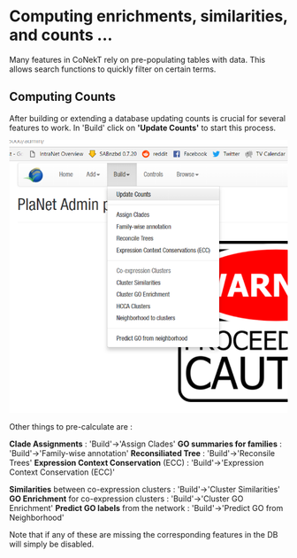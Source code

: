 # Computing enrichments, similarities, and counts ... 

Many features in CoNekT rely on pre-populating tables with data. This allows search
functions to quickly filter on certain terms.

## Computing Counts

After building or extending a database updating counts is crucial for several 
features to work. In 'Build' click on **'Update Counts'** to start this process.

![update_counts](../images/Update_counts.png)

Other things to pre-calculate are :

**Clade Assignments** : 'Build'->'Assign Clades'
**GO summaries for families** : 'Build'->'Family-wise annotation'
**Reconsiliated Tree** : 'Build'->'Reconsile Trees'
**Expression Context Conservation** (ECC) : 'Build'->'Expression Context Conservation (ECC)'

**Similarities** between co-expression clusters : 'Build'->'Cluster Similarities'
**GO Enrichment** for co-expression clusters : 'Build'->'Cluster GO Enrichment'
**Predict GO labels** from the network : 'Build'->'Predict GO from Neighborhood'


Note that if any of these are missing the corresponding features in the DB will
simply be disabled.